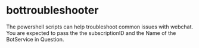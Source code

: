 # bottroubleshooter
The powershell scripts can help troubleshoot common issues with webchat. You are expected to pass the the subscriptionID and the Name of the BotService in Question. 
